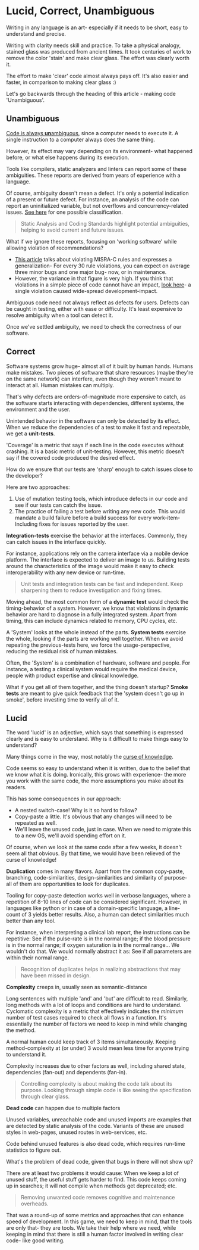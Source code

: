 # Lucid, Correct, Unambiguous

Writing in any language is an art-
especially if it needs to be short, easy to understand and precise.

Writing with clarity needs skill and practice. To take a physical analogy,
stained glass was produced from ancient times.
It took centuries of work to remove the color 'stain' and make clear glass.
The effort was clearly worth it.

The effort to make 'clear' code almost always pays off.
It's also easier and faster, in comparison to making clear glass :)

Let's go backwards through the
heading of this article - making code 'Unambiguous'.

## Unambiguous

[Code is always **un**ambiguous](README.md),
since a computer needs to execute it.
A single instruction to a computer always does the same thing.

However, its effect may vary depending on its environment-
what happened before, or what else happens during its execution.

Tools like compilers, static analyzers and linters
can report some of these ambiguities.
These reports are derived from years of experience with a language.

Of course, ambiguity doesn't mean a defect. It's only a potential
indication of a present or future defect. For instance, an analysis
of the code can report an uninitialized variable,
but not overflows and concurrency-related issues.
[See here](https://docs.sonarqube.org/latest/user-guide/issues/)
for one possible classification.

> Static Analysis and Coding Standards highlight potential ambiguities,
helping to avoid current and future issues.

What if we ignore these reports, focusing on
'working software' while allowing violation of recommendations?

- [This article](https://www.safetyresearch.net/blog/articles/toyota-unintended-acceleration-and-big-bowl-%e2%80%9cspaghetti%e2%80%9d-code)
talks about violating MISRA-C rules and expresses a generalization-
For every 30 rule violations, you can expect on average
three minor bugs and one major bug- now, or in maintenance.
- However, the variance in that figure is very high. If you think that
violations in a simple piece of code cannot have an impact,
[look here](https://www.zdnet.com/article/another-one-line-npm-package-breaks-the-javascript-ecosystem/)-
a single violation caused wide-spread development-impact.

Ambiguous code need not always reflect as defects for users.
Defects can be caught in testing, either with ease or difficulty.
It's least expensive to resolve ambiguity when a tool can detect it.

Once we've settled ambiguity, we need to check the correctness of our software.

## Correct

Software systems grow huge- almost all of it built by human hands.
Humans make mistakes. Two pieces of software that share resources
(maybe they're on the same network) can interfere, even though
they weren't meant to interact at all. Human mistakes can multiply.

That's why defects are orders-of-magnitude more expensive to catch,
as the software starts interacting with
dependencies, different systems, the environment and the user.

Unintended behavior in the software can only be detected by its effect.
When we reduce the dependencies of a test to make it fast and repeatable,
we get a **unit-tests**.

'Coverage' is a metric that says if each line in the code
executes without crashing. It is a basic metric of unit-testing.
However, this metric doesn't say if the covered code
produced the desired effect.

How do we ensure that our tests are 'sharp' enough
to catch issues close to the developer?

Here are two approaches:

1. Use of mutation testing tools, which introduce defects in our code
and see if our tests can catch the issue.
2. The practice of failing a test before writing any new code.
This would mandate a build failure before a build success for every work-item-
Including fixes for issues reported by the user.

**Integration-tests** exercise the behavior at the interfaces. Commonly,
they can catch issues in the interface quickly.

For instance, applications
rely on the camera interface via a mobile device platform. The interface
is expected to deliver an image to us.
Building tests around the characteristics of the image would make it
easy to check interoperability with any new device or run-time.

>Unit tests and integration tests can be fast and independent.
Keep sharpening them to reduce investigation and fixing times.

Moving ahead, the most common form of a **dynamic test**
would check the timing-behavior of a system.
However, we know that violations in dynamic behavior are hard to diagnose
in a fully integrated system.
Apart from timing, this can include
dynamics related to memory, CPU cycles, etc.

A 'System' looks at the whole instead of the parts. **System tests** exercise
the whole, looking if the parts are working well together.
When we avoid repeating the previous-tests here,
we force the usage-perspective, reducing the residual risk of human mistakes.

Often, the 'System' is a combination of hardware, software and people.
For instance, a testing a clinical system would require the medical device,
people with product expertise and clinical knowledge.

What if you get all of them together, and the thing doesn't startup?
**Smoke tests** are meant to give quick feedback that the
'system doesn't go up in smoke', before investing time to verify all of it.

## Lucid

The word 'lucid' is an adjective, which says that something is expressed clearly
and is easy to understand.
Why is it difficult to make things easy to understand?

Many things come in the way, most notably the
[curse of knowledge](https://stevenpinker.com/files/pinker/files/the_source_of_bad_writing_-_wsj_0.pdf).

Code seems so easy to understand when it is written,
due to the belief that we know what it is doing.
Ironically, this grows with experience- the more you work with the same code,
the more assumptions you make about its readers.

This has some consequences in our approach:

- A nested switch-case! Why is it so hard to follow?
- Copy-paste a little.
It's obvious that any changes will need to be repeated as well.
- We'll leave the unused code, just in case.
When we need to migrate this to a new OS, we'll avoid spending effort on it.

Of course, when we look at the same code after a few weeks,
it doesn't seem all that obvious. By that time,
we would have been relieved of the curse of knowledge!

**Duplication** comes in many flavors. Apart from the common copy-paste,
branching, code-similarities, design-similarities and similarity of purpose-
all of them are opportunities to look for duplicates.

Tooling for copy-paste detection works well in verbose languages,
where a repetition of 8-10 lines of code can be considered significant.
However, in languages like python or in case of a domain-specific language,
a line-count of 3 yields better results. Also, a human can detect similarities
much better than any tool.

For instance, when interpreting a clinical lab report,
the instructions can be repetitive:
See if the pulse-rate is in the normal range;
if the blood pressure is in the normal range;
if oxygen saturation is in the normal range...
We wouldn't do that.
We would normally abstract it as:
See if all parameters are within their normal range.

> Recognition of duplicates helps in realizing abstractions that
may have been missed in design.

**Complexity** creeps in, usually seen as semantic-distance

Long sentences with multiple 'and' and 'but' are difficult to read. Similarly,
long methods with a lot of loops and conditions are hard to understand.
Cyclomatic complexity is a metric that effectively indicates
the _minimum_ number of test cases required to check all flows in a function.
It's essentially the number of factors we need to keep in mind while changing
the method.

A normal human could keep track of 3 items simultaneously.
Keeping method-complexity at (or under) 3 would mean less time for anyone
trying to understand it.

Complexity increases due to other factors as well, including shared state,
dependencies (fan-out) and dependents (fan-in).

> Controlling complexity is about making the code talk about its purpose.
Looking through simple code is like
seeing the specification through clear glass.

**Dead code** can happen due to multiple factors

Unused variables, unreachable code and unused imports are examples
that are detected by static analysis of the code.
Variants of these are unused styles in web-pages,
unused routes in web-services, etc.

Code behind unused features is also dead code,
which requires run-time statistics to figure out.

What's the problem of dead code, given that bugs in there will not show up?

There are at least two problems it would cause:
When we keep a lot of unused stuff, the useful stuff gets harder to find.
This code keeps coming up in searches;
it will not compile when methods get deprecated; etc.

> Removing unwanted code removes cognitive and maintenance overheads.

That was a round-up of some metrics and approaches that can enhance
speed of development. In this game, we need to keep in mind, that the tools
are only that- they are tools. We take their help where we need, while keeping
in mind that there is still a human factor involved in writing clear code-
like good writing.

